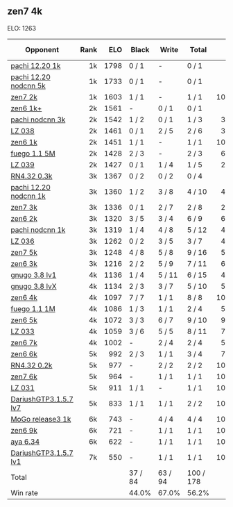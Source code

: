 ## zen7 4k ##

ELO: 1263

Opponent | Rank | ELO | Black | Write | Total | Win rate
---------|-----:|----:|-------|-------|-------|-------:
[pachi 12.20 1k](pachi%2012.20%201k.md) | 1k | 1798 | 0 / 1 | - | 0 / 1 | 0.0%
[pachi 12.20 nodcnn 5k](pachi%2012.20%20nodcnn%205k.md) | 1k | 1733 | 0 / 1 | - | 0 / 1 | 0.0%
[zen7 2k](zen7%202k.md) | 1k | 1603 | 1 / 1 | - | 1 / 1 | 100.0%
[zen6 1k+](zen6%201k+.md) | 2k | 1561 | - | 0 / 1 | 0 / 1 | 0.0%
[pachi nodcnn 3k](pachi%20nodcnn%203k.md) | 2k | 1542 | 1 / 2 | 0 / 1 | 1 / 3 | 33.3%
[LZ 038](LZ%20038.md) | 2k | 1461 | 0 / 1 | 2 / 5 | 2 / 6 | 33.3%
[zen6 1k](zen6%201k.md) | 2k | 1451 | 1 / 1 | - | 1 / 1 | 100.0%
[fuego 1.1 5M](fuego%201.1%205M.md) | 2k | 1428 | 2 / 3 | - | 2 / 3 | 66.7%
[LZ 039](LZ%20039.md) | 2k | 1427 | 0 / 1 | 1 / 4 | 1 / 5 | 20.0%
[RN4.32 0.3k](RN4.32%200.3k.md) | 3k | 1367 | 0 / 2 | 0 / 2 | 0 / 4 | 0.0%
[pachi 12.20 nodcnn 1k](pachi%2012.20%20nodcnn%201k.md) | 3k | 1360 | 1 / 2 | 3 / 8 | 4 / 10 | 40.0%
[zen7 3k](zen7%203k.md) | 3k | 1336 | 0 / 1 | 2 / 7 | 2 / 8 | 25.0%
[zen6 2k](zen6%202k.md) | 3k | 1320 | 3 / 5 | 3 / 4 | 6 / 9 | 66.7%
[pachi nodcnn 1k](pachi%20nodcnn%201k.md) | 3k | 1319 | 1 / 4 | 4 / 8 | 5 / 12 | 41.7%
[LZ 036](LZ%20036.md) | 3k | 1262 | 0 / 2 | 3 / 5 | 3 / 7 | 42.9%
[zen7 5k](zen7%205k.md) | 3k | 1248 | 4 / 8 | 5 / 8 | 9 / 16 | 56.3%
[zen6 3k](zen6%203k.md) | 3k | 1216 | 2 / 2 | 5 / 9 | 7 / 11 | 63.6%
[gnugo 3.8 lv1](gnugo%203.8%20lv1.md) | 4k | 1136 | 1 / 4 | 5 / 11 | 6 / 15 | 40.0%
[gnugo 3.8 lvX](gnugo%203.8%20lvX.md) | 4k | 1134 | 2 / 3 | 3 / 7 | 5 / 10 | 50.0%
[zen6 4k](zen6%204k.md) | 4k | 1097 | 7 / 7 | 1 / 1 | 8 / 8 | 100.0%
[fuego 1.1 1M](fuego%201.1%201M.md) | 4k | 1086 | 1 / 3 | 1 / 1 | 2 / 4 | 50.0%
[zen6 5k](zen6%205k.md) | 4k | 1072 | 3 / 3 | 6 / 7 | 9 / 10 | 90.0%
[LZ 033](LZ%20033.md) | 4k | 1059 | 3 / 6 | 5 / 5 | 8 / 11 | 72.7%
[zen6 7k](zen6%207k.md) | 4k | 1002 | - | 2 / 4 | 2 / 4 | 50.0%
[zen6 6k](zen6%206k.md) | 5k | 992 | 2 / 3 | 1 / 1 | 3 / 4 | 75.0%
[RN4.32 0.2k](RN4.32%200.2k.md) | 5k | 977 | - | 2 / 2 | 2 / 2 | 100.0%
[zen7 6k](zen7%206k.md) | 5k | 964 | - | 1 / 1 | 1 / 1 | 100.0%
[LZ 031](LZ%20031.md) | 5k | 911 | 1 / 1 | - | 1 / 1 | 100.0%
[DariushGTP3.1.5.7 lv7](DariushGTP3.1.5.7%20lv7.md) | 5k | 833 | 1 / 1 | 1 / 1 | 2 / 2 | 100.0%
[MoGo release3 1k](MoGo%20release3%201k.md) | 6k | 743 | - | 4 / 4 | 4 / 4 | 100.0%
[zen6 9k](zen6%209k.md) | 6k | 721 | - | 1 / 1 | 1 / 1 | 100.0%
[aya 6.34](aya%206.34.md) | 6k | 622 | - | 1 / 1 | 1 / 1 | 100.0%
[DariushGTP3.1.5.7 lv1](DariushGTP3.1.5.7%20lv1.md) | 7k | 550 | - | 1 / 1 | 1 / 1 | 100.0%
Total | | | 37 / 84 | 63 / 94 | 100 / 178 | 
Win rate| | | 44.0% | 67.0% | 56.2% | 
